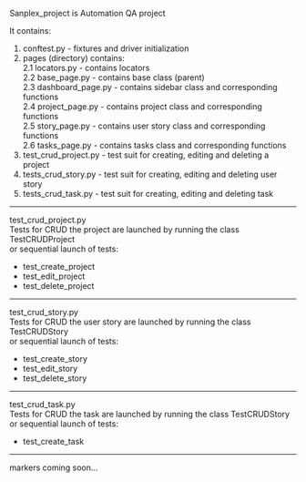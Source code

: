 Sanplex_project is Automation QA project<br>

It contains:
1. conftest.py - fixtures and driver initialization
2. pages (directory) contains: <br>
    2.1 locators.py - contains locators<br>
    2.2 base_page.py - contains base class (parent)<br>
    2.3 dashboard_page.py - contains sidebar class and corresponding functions<br>
    2.4 project_page.py - contains project class and corresponding functions<br>
    2.5 story_page.py - contains user story class and corresponding functions<br>
    2.6 tasks_page.py - contains tasks class and corresponding functions<br>
3. test_crud_project.py - test suit for creating, editing and deleting a project
4. tests_crud_story.py - test suit for creating, editing and deleting user story
5. tests_crud_task.py - test suit for creating, editing and deleting task
----------------------------------------------------------------
test_crud_project.py<br>
Tests for CRUD the project are launched by running the class TestCRUDProject<br>
or sequential launch of tests:<br>
- test_create_project<br>
- test_edit_project<br>
- test_delete_project<br>
----------------------------------------------------------------
test_crud_story.py<br>
Tests for CRUD the user story are launched by running the class TestCRUDStory<br>
or sequential launch of tests:<br>
- test_create_story<br>
- test_edit_story<br>
- test_delete_story<br>
------------------------------------------------------------------
test_crud_task.py<br>
Tests for CRUD the task are launched by running the class TestCRUDStory<br>
or sequential launch of tests:<br>
- test_create_task<br>
-------------------------------------------------------------------
markers coming soon...<br>